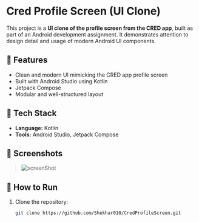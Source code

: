 # Cred Profile Screen (UI Clone)

This project is a **UI clone of the profile screen from the CRED app**, built as part of an Android development assignment. It demonstrates attention to design detail and usage of modern Android UI components.

## 📱 Features

- Clean and modern UI mimicking the CRED app profile screen
- Built with Android Studio using Kotlin
- Jetpack Compose 
- Modular and well-structured layout

## 🧰 Tech Stack

- **Language:** Kotlin  
- **Tools:** Android Studio, Jetpack Compose

## 📸 Screenshots

> ![screenShot](https://github.com/user-attachments/assets/49995850-27b6-4482-8c29-65b7045c081b)


## 🚀 How to Run

1. Clone the repository:
   ```bash
   git clone https://github.com/Shekhar010/CredProfileScreen.git
